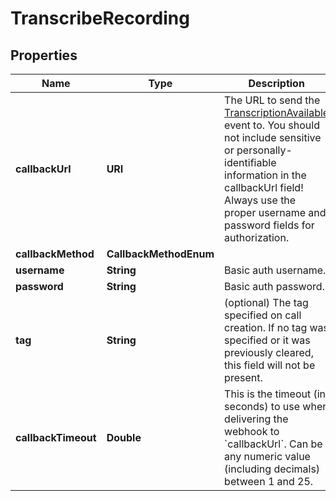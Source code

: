 

# TranscribeRecording


## Properties

| Name | Type | Description | Notes |
|------------ | ------------- | ------------- | -------------|
|**callbackUrl** | **URI** | The URL to send the [TranscriptionAvailable](/docs/voice/webhooks/transcriptionAvailable) event to. You should not include sensitive or personally-identifiable information in the callbackUrl field! Always use the proper username and password fields for authorization. |  [optional] |
|**callbackMethod** | **CallbackMethodEnum** |  |  [optional] |
|**username** | **String** | Basic auth username. |  [optional] |
|**password** | **String** | Basic auth password. |  [optional] |
|**tag** | **String** | (optional) The tag specified on call creation. If no tag was specified or it was previously cleared, this field will not be present. |  [optional] |
|**callbackTimeout** | **Double** | This is the timeout (in seconds) to use when delivering the webhook to &#x60;callbackUrl&#x60;. Can be any numeric value (including decimals) between 1 and 25. |  [optional] |



